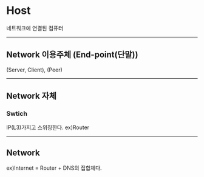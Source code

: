 # Host
네트워크에 연결된 컴퓨터

<hr>

## Network 이용주체 (**End-point**(단말))
(Server, Client), (Peer)

<hr>

## Network 자체
### Swtich
IP(L3)가지고 스위칭한다.
ex)Router

<hr>

## Network
ex)Internet = Router + DNS의 집합체다.

